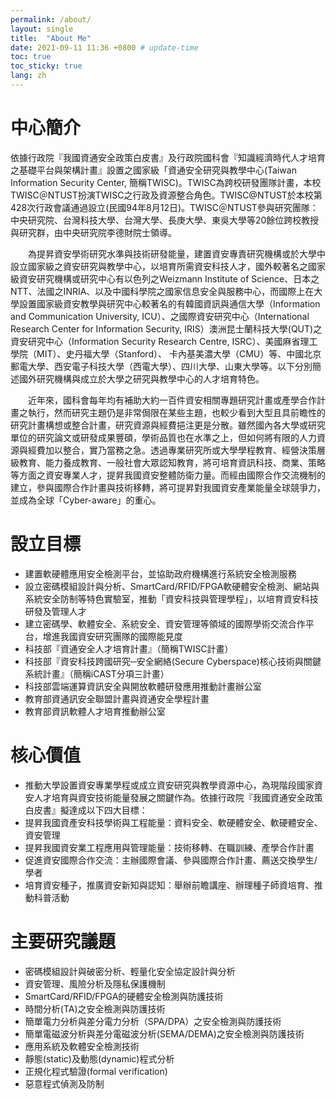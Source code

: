 ```yaml
---
permalink: /about/
layout: single
title:  "About Me"
date: 2021-09-11 11:36 +0800 # update-time
toc: true
toc_sticky: true
lang: zh
---
```

# 中心簡介
依據行政院『我國資通安全政策白皮書』及行政院國科會『知識經濟時代人才培育之基礎平台與架構計畫』設置之國家級「資通安全研究與教學中心(Taiwan Information Security Center, 簡稱TWISC)。TWISC為跨校研發團隊計畫，本校TWISC＠NTUST扮演TWISC之行政及資源整合角色。TWISC@NTUST於本校第428次行政會議通過設立(民國94年8月12日)。TWISC＠NTUST參與研究團隊：中央研究院、台灣科技大學、台灣大學、長庚大學、東吳大學等20餘位跨校教授與研究群，由中央研究院李德財院士領導。

　　為提昇資安學術研究水準與技術研發能量，建置資安專責研究機構或於大學中設立國家級之資安研究與教學中心，以培育所需資安科技人才，國外較著名之國家級資安研究機構或研究中心有以色列之Weizmann Institute of Science、日本之NTT、法國之INRIA、以及中國科學院之國家信息安全與服務中心，而國際上在大學設置國家級資安教學與研究中心較著名的有韓國資訊與通信大學（Information and Communication University, ICU）、之國際資安研究中心（International Research Center for Information Security, IRIS）澳洲昆士蘭科技大學(QUT)之資安研究中心（Information Security Research Centre, ISRC）、美國麻省理工學院（MIT）、史丹福大學（Stanford）、 卡內基美濃大學（CMU）等、中國北京郵電大學、西安電子科技大學（西電大學）、四川大學、山東大學等。以下分別簡述國外研究機構與成立於大學之研究與教學中心的人才培育特色。

　　近年來，國科會每年均有補助大約一百件資安相關專題研究計畫或產學合作計畫之執行，然而研究主題仍是非常侷限在某些主題，也較少看到大型且具前瞻性的研究計畫構想或整合計畫，研究資源與經費挹注更是分散。雖然國內各大學或研究單位的研究論文或研發成果豐碩，學術品質也在水準之上，但如何將有限的人力資源與經費加以整合，實乃當務之急。透過專業研究所或大學學程教育、經營決策層級教育、能力養成教育、一般社會大眾認知教育，將可培育資訊科技、商業、策略等方面之資安專業人才，提昇我國資安整體防衛力量。而經由國際合作交流機制的建立，參與國際合作計畫與技術移轉，將可提昇對我國資安產業能量全球競爭力，並成為全球「Cyber-aware」的重心。

# 設立目標
- 建置軟硬體應用安全檢測平台，並協助政府機構進行系統安全檢測服務
- 設立密碼模組設計與分析、SmartCard/RFID/FPGA軟硬體安全檢測、網站與系統安全防制等特色實驗室，推動「資安科技與管理學程」，以培育資安科技研發及管理人才
- 建立密碼學、軟體安全、系統安全、資安管理等領域的國際學術交流合作平台，增進我國資安研究團隊的國際能見度
- 科技部『資通安全人才培育計畫』（簡稱TWISC計畫）
- 科技部『資安科技跨國研究─安全網絡(Secure Cyberspace)核心技術與關鍵系統計畫』（簡稱iCAST分項三計畫）
- 科技部雲端運算資訊安全與開放軟體研發應用推動計畫辦公室
- 教育部資通訊安全聯盟計畫與資通安全學程計畫
- 教育部資訊軟體人才培育推動辦公室

# 核心價值
- 推動大學設置資安專業學程或成立資安研究與教學資源中心，為現階段國家資安人才培育與資安技術能量發展之關鍵作為。依據行政院『我國資通安全政策白皮書』擬達成以下四大目標：
- 提昇我國資產安科技學術與工程能量：資料安全、軟硬體安全、軟硬體安全、資安管理
- 提昇我國資安業工程應用與管理能量：技術移轉、在職訓練、產學合作計畫
- 促進資安國際合作交流：主辦國際會議、參與國際合作計畫、薦送交換學生/學者
- 培育資安種子，推廣資安新知與認知：舉辦前瞻講座、辦理種子師資培育、推動科普活動

# 主要研究議題
- 密碼模組設計與破密分析、輕量化安全協定設計與分析
- 資安管理、風險分析及隱私保護機制
- SmartCard/RFID/FPGA的硬體安全檢測與防護技術
- 時間分析(TA)之安全檢測與防護技術
- 簡單電力分析與差分電力分析（SPA/DPA）之安全檢測與防護技術
- 簡單電磁波分析與差分電磁波分析(SEMA/DEMA)之安全檢測與防護技術
- 應用系統及軟體安全檢測技術
- 靜態(static)及動態(dynamic)程式分析
- 正規化程式驗證(formal verification)
- 惡意程式偵測及防制